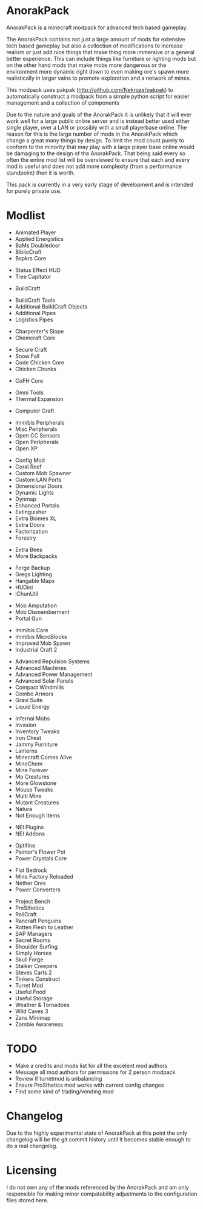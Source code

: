 AnorakPack
==========

AnorakPack is a minecraft modpack for advanced tech based gameplay.

The AnorakPack contains not just a large amount of mods for extensive tech based gameplay but also a collection of modifications to increase realism or just add nice things that make thing more immersive or a general better experience. This can include things like furniture or lighting mods but on the other hand mods that make mobs more dangerous or the environment more dynamic right down to even making ore's spawn more realistically in larger vains to promote exploration and a network of mines.

This modpack uses pakpak (http://github.com/Nekroze/pakpak) to automatically construct a modpack from a simple python script for easier management and a collection of components

Due to the nature and goals of the AnorakPack it is unlikely that it will ever work well for a large public online server and is instead better used either single player, over a LAN or possibly with a small playerbase online. The reason for this is the large number of mods in the AnorakPack which change a great many things by design. To limit the mod count purely to conform to the minority that may play with a large player base online would be damaging to the design of the AnorakPack. That being said every so often the entire mod list will be overviewed to ensure that each and every mod is useful and does not add more complexity (from a performance standpoint) then it is worth.

This pack is currently in a very early stage of development and is intended for purely private use.

Modlist
=======

 - Animated Player
 - Applied Energistics
 - BaMs Doubledoor
 - BiblioCraft
 - Bspkrs Core
 * Status Effect HUD
 * Tree Capitator
 - BuildCraft
 * BuildCraft Tools
 * Additional BuildCraft Objects
 * Additional Pipes
 * Logistics Pipes
 - Charpenter's Slope
 - Chemcraft Core
 * Secure Craft
 * Snow Fall
 * Code Chicken Core
 * Chicken Chunks
 - CoFH Core
 * Omni Tools
 * Thermal Expansion
 - Computer Craft
 * Immibis Peripherals
 * Misc Peripherals
 * Open CC Sensors
 * Open Peripherals
 * Open XP
 - Config Mod
 - Coral Reef
 - Custom Mob Spawner
 - Custom LAN Ports
 - Dimensional Doors
 - Dynamic Lights
 - Dynmap
 - Enhanced Portals
 - Extinguisher
 - Extra Biomes XL
 - Extra Doors
 - Factorization
 - Forestry
 * Extra Bees
 * More Backpacks
 - Forge Backup
 - Gregs Lighting
 - Hangable Maps
 - HUDini
 - iChunUtil
 * Mob Amputation
 * Mob Dismemberment
 * Portal Gun
 - Immibis Core
 - Immibis MicroBlocks
 - Improved Mob Spawn
 - Industrial Craft 2
 * Advanced Repulsion Systems
 * Advanced Machines
 * Advanced Power Management
 * Advanced Solar Panels
 * Compact Windmills
 * Combo Armors
 * Gravi Suite
 * Liquid Energy
 - Infernal Mobs
 - Invasion
 - Inventory Tweaks
 - Iron Chest
 - Jammy Furniture
 - Lanterns
 - Minecraft Comes Alive
 - MineChem
 - Mine Forever
 - Mo Creatures
 - More Glowstone
 - Mouse Tweaks
 - Multi Mine
 - Mutant Creatures
 - Natura
 - Not Enough Items
 * NEI Plugins
 * NEI Addons
 - Optifine
 - Painter's Flower Pot
 - Power Crystals Core
 * Flat Bedrock
 * Mine Factory Reloaded
 * Nether Ores
 * Power Converters
 - Project Bench
 - ProSthetics
 - RailCraft
 - Rancraft Penguins
 - Rotten Flesh to Leather
 - SAP Managers
 - Secret Rooms
 - Shoulder Surfing
 - Simply Horses
 - Skull Forge
 - Stalker Creepers
 - Steves Carts 2
 - Tinkers Construct
 - Turret Mod
 - Useful Food
 - Useful Storage
 - Weather & Tornadoes
 - Wild Caves 3
 - Zans Minimap
 - Zombie Awareness

TODO
====

 - Make a credits and mods list for all the excelent mod authors
 - Message all mod authors for permissions for 2 person modpack
 - Review if turretmod is unbalancing
 - Ensure ProSthetics mod works with current config changes
 - Find some kind of trading/vending mod

Changelog
=========

Due to the highly experimental state of AnorakPack at this point the only changelog will be the git commit history until it becomes stable enough to do a real changelog.

Licensing
=========

I do not own any of the mods referenced by the AnorakPack and am only responsible for making minor compatability adjustments to the configuration files stored here.
